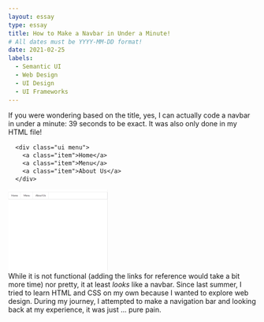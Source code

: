 ```yaml
---
layout: essay
type: essay
title: How to Make a Navbar in Under a Minute!
# All dates must be YYYY-MM-DD format!
date: 2021-02-25
labels:
  - Semantic UI
  - Web Design
  - UI Design
  - UI Frameworks
---
```


If you were wondering based on the title, yes, I can actually code a navbar in under a minute: 39 seconds to be exact. It was also only done in my HTML file!
```
  <div class="ui menu">
    <a class="item">Home</a>
    <a class="item">Menu</a>
    <a class="item">About Us</a>
  </div>
```
<img align="center" width="40%" height="40%" src="../images/easyNavBar.PNG"> <br>
While it is not functional (adding the links for reference would take a bit more time) nor pretty, it at least *looks* like a navbar. Since last summer, I tried to learn HTML and CSS on my own because I wanted to explore web design. During my journey, I attempted to make a navigation bar and looking back at my experience, it was just ... pure pain. 

